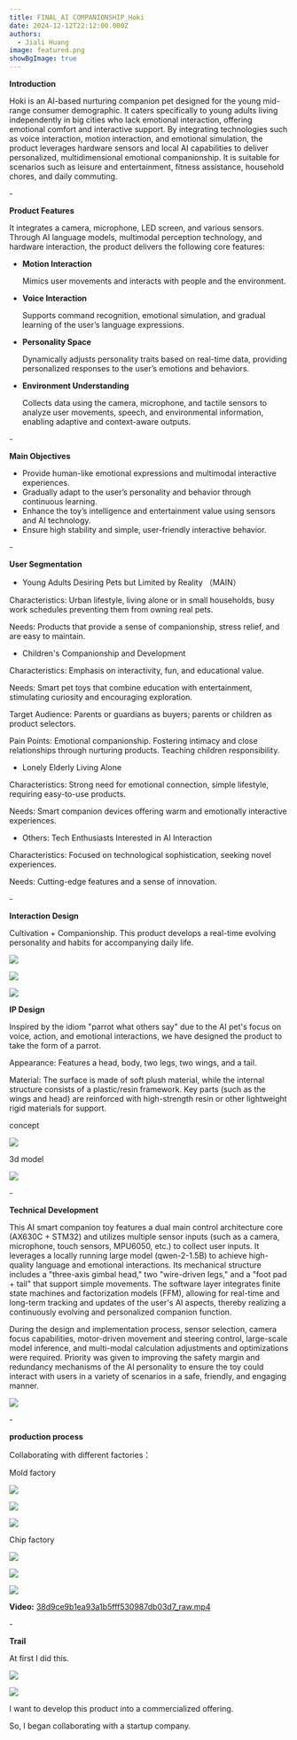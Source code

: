 ```yaml
---
title: FINAL_AI COMPANIONSHIP_Hoki
date: 2024-12-12T22:12:00.000Z
authors:
  - Jiali Huang
image: featured.png
showBgImage: true
---
```

**Introduction**

Hoki is an AI-based nurturing companion pet designed for the young mid-range consumer demographic. It caters specifically to young adults living independently in big cities who lack emotional interaction, offering emotional comfort and interactive support. By integrating technologies such as voice interaction, motion interaction, and emotional simulation, the product leverages hardware sensors and local AI capabilities to deliver personalized, multidimensional emotional companionship. It is suitable for scenarios such as leisure and entertainment, fitness assistance, household chores, and daily commuting.

\-

**Product Features**

It integrates a camera, microphone, LED screen, and various sensors. Through AI language models, multimodal perception technology, and hardware interaction, the product delivers the following core features:

* **Motion Interaction**

  Mimics user movements and interacts with people and the environment.
* **Voice Interaction**

  Supports command recognition, emotional simulation, and gradual learning of the user’s language expressions.
* **Personality Space**

  Dynamically adjusts personality traits based on real-time data, providing personalized responses to the user’s emotions and behaviors.
* **Environment Understanding**

  Collects data using the camera, microphone, and tactile sensors to analyze user movements, speech, and environmental information, enabling adaptive and context-aware outputs.

\-

**Main Objectives**

* Provide human-like emotional expressions and multimodal interactive experiences.
* Gradually adapt to the user’s personality and behavior through continuous learning.
* Enhance the toy’s intelligence and entertainment value using sensors and AI technology.
* Ensure high stability and simple, user-friendly interactive behavior.

\-

**User Segmentation**

* Young Adults Desiring Pets but Limited by Reality （MAIN）

Characteristics: Urban lifestyle, living alone or in small households, busy work schedules preventing them from owning real pets. 

Needs: Products that provide a sense of companionship, stress relief, and are easy to maintain. 

* Children's Companionship and Development

Characteristics: Emphasis on interactivity, fun, and educational value. 

Needs: Smart pet toys that combine education with entertainment, stimulating curiosity and encouraging exploration. 

Target Audience: Parents or guardians as buyers; parents or children as product selectors. 

Pain Points: Emotional companionship. Fostering intimacy and close relationships through nurturing products. Teaching children responsibility. 

* Lonely Elderly Living Alone

Characteristics: Strong need for emotional connection, simple lifestyle, requiring easy-to-use products. 

Needs: Smart companion devices offering warm and emotionally interactive experiences. 

* Others: Tech Enthusiasts Interested in AI Interaction

Characteristics: Focused on technological sophistication, seeking novel experiences. 

Needs: Cutting-edge features and a sense of innovation. 

\-

**Interaction Design**

Cultivation + Companionship. This product develops a real-time evolving personality and habits for accompanying daily life.

![](cedce89c741f95c27be3bd47047a106.png)

![](造型-关节设置.png)

![](应用场景.png)

**IP Design**

Inspired by the idiom "parrot what others say" due to the AI pet's focus on voice, action, and emotional interactions, we have designed the product to take the form of a parrot.

Appearance: Features a head, body, two legs, two wings, and a tail.

Material: The surface is made of soft plush material, while the internal structure consists of a plastic/resin framework. Key parts (such as the wings and head) are reinforced with high-strength resin or other lightweight rigid materials for support.

concept

![](554e64def7e01b4244c6706db522c8c.png)

3d model

![](3d6dd1e0905bbe31c2286b85d1c47bf.png)

\-

**Technical Development**

This AI smart companion toy features a dual main control architecture core (AX630C + STM32) and utilizes multiple sensor inputs (such as a camera, microphone, touch sensors, MPU6050, etc.) to collect user inputs. It leverages a locally running large model (qwen-2-1.5B) to achieve high-quality language and emotional interactions. Its mechanical structure includes a "three-axis gimbal head," two "wire-driven legs," and a "foot pad + tail" that support simple movements. The software layer integrates finite state machines and factorization models (FFM), allowing for real-time and long-term tracking and updates of the user's AI aspects, thereby realizing a continuously evolving and personalized companion function.

During the design and implementation process, sensor selection, camera focus capabilities, motor-driven movement and steering control, large-scale model inference, and multi-modal calculation adjustments and optimizations were required. Priority was given to improving the safety margin and redundancy mechanisms of the AI personality to ensure the toy could interact with users in a variety of scenarios in a safe, friendly, and engaging manner.

![](b205163b78a829f4de22c79a5c472f8.png)

\-

**production process**

Collaborating with different factories：

Mold factory

![](68f29c22867f9e83e51339541a7dbec.png)

![](4cf1a6f6bfd28a0eb56449b6ad20719.png)

![](a6d7784e6e95613e732e139c53a95dc.png)

Chip factory

![](f9aab586b9c94da9bb1cbdded852a02.png)

![](b630595ec4f7bae801defc1d07deb48.png)

![](61cca450c180c15d6c195940d4509d6.png)

**Video:**[](https://1drv.ms/v/c/314ba15a9b23cde5/EcA3ic__0GdFkI_IoiJ5GswBYOJthC_gI6eUWoHF2UEoaQ?e=LZU4Bo)
[38d9ce9b1ea93a1b5fff530987db03d7_raw.mp4](https://1drv.ms/v/c/314ba15a9b23cde5/EcA3ic__0GdFkI_IoiJ5GswBYOJthC_gI6eUWoHF2UEoaQ?e=tY3vvY)
[](https://1drv.ms/v/c/314ba15a9b23cde5/EcA3ic__0GdFkI_IoiJ5GswBYOJthC_gI6eUWoHF2UEoaQ?e=LZU4Bo)

\-

**Trail**

At first I did this.

![](6914e00efa73771c56cb77fefd88308.png)

![](48030cda105ab168e81ef8dd61660bd.png)

I want to develop this product into a commercialized offering.

So, I began collaborating with a startup company.
